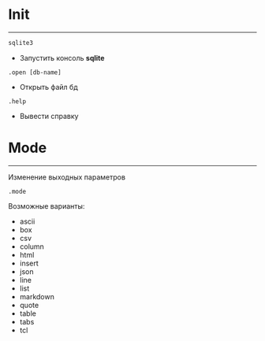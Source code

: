 # Init #
---
```sh
sqlite3
```
- Запустить консоль **sqlite**

```sqlite
.open [db-name]
```
- Открыть файл бд

```sqlite
.help
```
- Вывести справку


# Mode
---
Изменение выходных параметров
```sqlite
.mode
```
Возможные варианты:
- ascii
- box
- csv
- column
- html
- insert
- json
- line
- list
- markdown
- quote
- table
- tabs
- tcl


